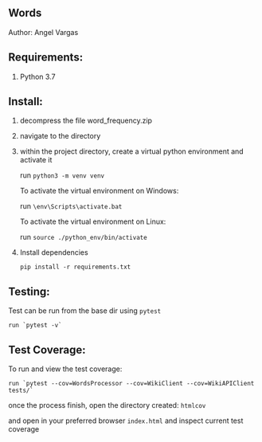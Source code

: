 Words
--------------
Author: Angel Vargas

Requirements:
-------------
1. Python 3.7

Install:
--------

1. decompress the file word_frequency.zip 
2. navigate to the directory
3. within the project directory, create a virtual python environment and activate it

    run `python3 -m venv venv`
    
    To activate the virtual environment on Windows: 
    
    run `\env\Scripts\activate.bat`
    
    To activate the virtual environment on Linux:
    
    run `source ./python_env/bin/activate`
    
4. Install dependencies
 
    `pip install -r requirements.txt`
    

Testing:
--------

Test can be run from the base dir using `pytest`

    run `pytest -v`

Test Coverage:
--------------

To run and view the test coverage:

    run `pytest --cov=WordsProcessor --cov=WikiClient --cov=WikiAPIClient tests/`
    
once the process finish, open the directory created: `htmlcov`

and open in your preferred browser `index.html` and inspect current test coverage